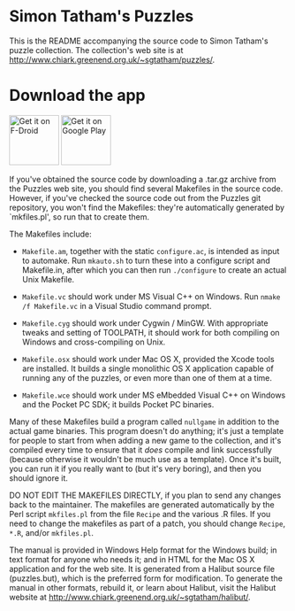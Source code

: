 Simon Tatham's Puzzles
======================

This is the README accompanying the source code to Simon Tatham's
puzzle collection. The collection's web site is at
<http://www.chiark.greenend.org.uk/~sgtatham/puzzles/>.

# Download the app

<a href="https://f-droid.org/packages/name.boyle.chris.sgtpuzzles" target="_blank">
<img src="https://f-droid.org/badge/get-it-on.png" alt="Get it on F-Droid" height="90"/></a>
<a href="https://play.google.com/store/apps/details?id=name.boyle.chris.sgtpuzzles" target="_blank">
<img src="https://play.google.com/intl/en_us/badges/images/generic/en-play-badge.png" alt="Get it on Google Play" height="90"/></a>

If you've obtained the source code by downloading a .tar.gz archive
from the Puzzles web site, you should find several Makefiles in the
source code. However, if you've checked the source code out from the
Puzzles git repository, you won't find the Makefiles: they're
automatically generated by `mkfiles.pl', so run that to create them.

The Makefiles include:

 - `Makefile.am`, together with the static `configure.ac`, is intended as input to automake. Run `mkauto.sh` to turn these into
    a configure script and Makefile.in, after which you can then run `./configure` to create an actual Unix Makefile.

 - `Makefile.vc` should work under MS Visual C++ on Windows. Run `nmake /f Makefile.vc` in a Visual Studio command prompt.

 - `Makefile.cyg` should work under Cygwin / MinGW. With appropriate tweaks and setting of TOOLPATH, it should work for
   both compiling on Windows and cross-compiling on Unix.

 - `Makefile.osx` should work under Mac OS X, provided the Xcode tools are installed. It builds a single monolithic OS X
   application capable of running any of the puzzles, or even more than one of them at a time.

 - `Makefile.wce` should work under MS eMbedded Visual C++ on Windows and the Pocket PC SDK; it builds Pocket PC binaries.

Many of these Makefiles build a program called `nullgame` in
addition to the actual game binaries. This program doesn't do
anything; it's just a template for people to start from when adding
a new game to the collection, and it's compiled every time to ensure
that it _does_ compile and link successfully (because otherwise it
wouldn't be much use as a template). Once it's built, you can run it
if you really want to (but it's very boring), and then you should
ignore it.

DO NOT EDIT THE MAKEFILES DIRECTLY, if you plan to send any changes
back to the maintainer. The makefiles are generated automatically by
the Perl script `mkfiles.pl` from the file `Recipe` and the various
.R files. If you need to change the makefiles as part of a patch,
you should change `Recipe`, `*.R`, and/or `mkfiles.pl`.

The manual is provided in Windows Help format for the Windows build;
in text format for anyone who needs it; and in HTML for the Mac OS X
application and for the web site. It is generated from a Halibut
source file (puzzles.but), which is the preferred form for
modification. To generate the manual in other formats, rebuild it,
or learn about Halibut, visit the Halibut website at
<http://www.chiark.greenend.org.uk/~sgtatham/halibut/>.
